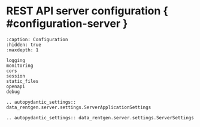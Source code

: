 # REST API server configuration { #configuration-server }

```{toctree}
:caption: Configuration
:hidden: true
:maxdepth: 1

logging
monitoring
cors
session
static_files
openapi
debug
```

```{eval-rst}
.. autopydantic_settings:: data_rentgen.server.settings.ServerApplicationSettings
```

```{eval-rst}
.. autopydantic_settings:: data_rentgen.server.settings.ServerSettings
```
